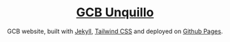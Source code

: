 <div align="center">
    <a href="https://cxto21.github.io/gcb-website//"><h1 align="center">GCB Unquillo</h1></a>
    
GCB website, built with [Jekyll](https://jekyllrb.com/), [Tailwind CSS](https://tailwindcss.com/) and deployed on [Github Pages](https://pages.github.com/).

</div>

<br/>
